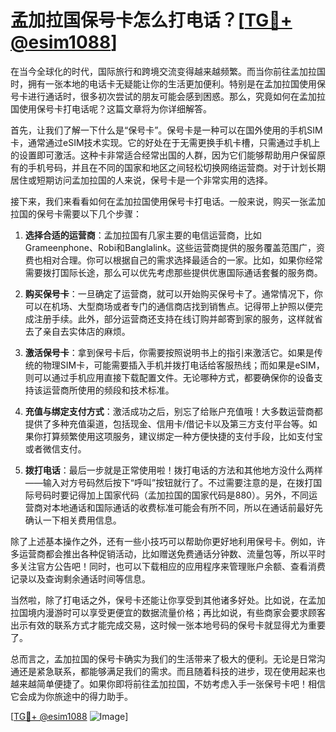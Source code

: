# 孟加拉国保号卡怎么打电话？[[TG💪+ @esim1088](https://t.me/s/esim1088)]

在当今全球化的时代，国际旅行和跨境交流变得越来越频繁。而当你前往孟加拉国时，拥有一张本地的电话卡无疑能让你的生活更加便利。特别是在孟加拉国使用保号卡进行通话时，很多初次尝试的朋友可能会感到困惑。那么，究竟如何在孟加拉国使用保号卡打电话呢？这篇文章将为你详细解答。

首先，让我们了解一下什么是“保号卡”。保号卡是一种可以在国外使用的手机SIM卡，通常通过eSIM技术实现。它的好处在于无需更换手机卡槽，只需通过手机上的设置即可激活。这种卡非常适合经常出国的人群，因为它们能够帮助用户保留原有的手机号码，并且在不同的国家和地区之间轻松切换网络运营商。对于计划长期居住或短期访问孟加拉国的人来说，保号卡是一个非常实用的选择。

接下来，我们来看看如何在孟加拉国使用保号卡打电话。一般来说，购买一张孟加拉国的保号卡需要以下几个步骤：

1. **选择合适的运营商**：孟加拉国有几家主要的电信运营商，比如Grameenphone、Robi和Banglalink。这些运营商提供的服务覆盖范围广，资费也相对合理。你可以根据自己的需求选择最适合的一家。比如，如果你经常需要拨打国际长途，那么可以优先考虑那些提供优惠国际通话套餐的服务商。

2. **购买保号卡**：一旦确定了运营商，就可以开始购买保号卡了。通常情况下，你可以在机场、大型商场或者专门的通信商店找到销售点。记得带上护照以便完成注册手续。此外，部分运营商还支持在线订购并邮寄到家的服务，这样就省去了亲自去实体店的麻烦。

3. **激活保号卡**：拿到保号卡后，你需要按照说明书上的指引来激活它。如果是传统的物理SIM卡，可能需要插入手机并拨打电话给客服热线；而如果是eSIM，则可以通过手机应用直接下载配置文件。无论哪种方式，都要确保你的设备支持该运营商所使用的频段和技术标准。

4. **充值与绑定支付方式**：激活成功之后，别忘了给账户充值哦！大多数运营商都提供了多种充值渠道，包括现金、信用卡/借记卡以及第三方支付平台等。如果你打算频繁使用这项服务，建议绑定一种方便快捷的支付手段，比如支付宝或者微信支付。

5. **拨打电话**：最后一步就是正常使用啦！拨打电话的方法和其他地方没什么两样——输入对方号码然后按下“呼叫”按钮就行了。不过需要注意的是，在拨打国际号码时要记得加上国家代码（孟加拉国的国家代码是880）。另外，不同运营商对本地通话和国际通话的收费标准可能会有所不同，所以在通话前最好先确认一下相关费用信息。

除了上述基本操作之外，还有一些小技巧可以帮助你更好地利用保号卡。例如，许多运营商都会推出各种促销活动，比如赠送免费通话分钟数、流量包等，所以平时多关注官方公告吧！同时，也可以下载相应的应用程序来管理账户余额、查看消费记录以及查询剩余通话时间等信息。

当然啦，除了打电话之外，保号卡还能让你享受到其他诸多好处。比如说，在孟加拉国境内漫游时可以享受更便宜的数据流量价格；再比如说，有些商家会要求顾客出示有效的联系方式才能完成交易，这时候一张本地号码的保号卡就显得尤为重要了。

总而言之，孟加拉国的保号卡确实为我们的生活带来了极大的便利。无论是日常沟通还是紧急联系，都能够满足我们的需求。而且随着科技的进步，现在使用起来也越来越简单便捷了。如果你即将前往孟加拉国，不妨考虑入手一张保号卡吧！相信它会成为你旅途中的得力助手。

[[TG💪+ @esim1088](https://t.me/s/esim1088) ![Image](https://i.postimg.cc/4NQfJmqS/Snipaste-2025-05-13-00-14-12.png)]